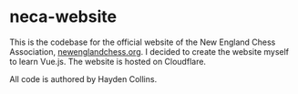 # neca-website

This is the codebase for the official website of the New England Chess Association, [newenglandchess.org](newenglandchess.org). I decided to create the website myself to learn Vue.js.
The website is hosted on Cloudflare. 

All code is authored by Hayden Collins. 
